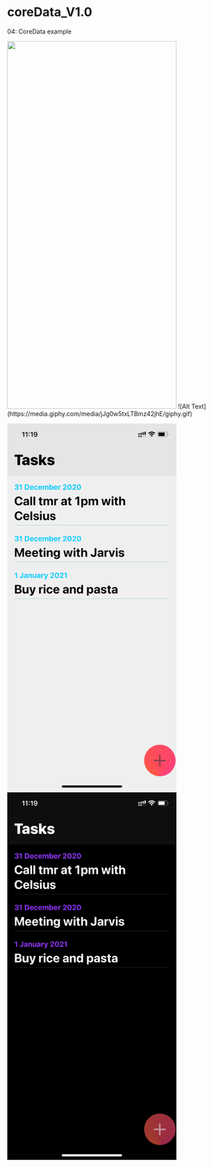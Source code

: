 # coreData_V1.0

04: CoreData example

<img src="https://media.giphy.com/media/jJg0w5txLTBmz42jhE/giphy.gif" width="390" height="844"/>  
![Alt Text](https://media.giphy.com/media/jJg0w5txLTBmz42jhE/giphy.gif)



<img src="/light.PNG" width="390" height="844"/>  <img src="/dark.PNG" width="390" height="844"/>

